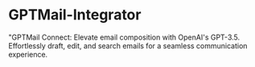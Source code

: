 # GPTMail-Integrator
"GPTMail Connect: Elevate email composition with OpenAI's GPT-3.5. Effortlessly draft, edit, and search emails for a seamless communication experience.
